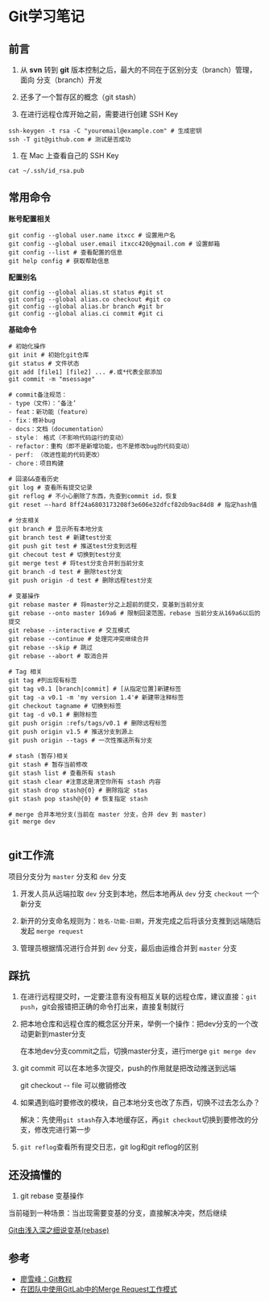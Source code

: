 
# Git学习笔记

## 前言

1. 从 **svn** 转到 **git** 版本控制之后，最大的不同在于区别分支（branch）管理，面向 分支（branch）开发
2. 还多了一个暂存区的概念（git stash）



1. 在进行远程仓库开始之前，需要进行创建 SSH Key

```shell
ssh-keygen -t rsa -C "youremail@example.com" # 生成密钥
ssh -T git@github.com # 测试是否成功
```

1. 在 Mac 上查看自己的 SSH Key

```shell
cat ~/.ssh/id_rsa.pub
```



## 常用命令

**账号配置相关**

```shell
git config --global user.name itxcc # 设置用户名
git config --global user.email itxcc420@gmail.com # 设置邮箱
git config --list # 查看配置的信息
git help config # 获取帮助信息
```

**配置别名**

```
git config --global alias.st status #git st
git config --global alias.co checkout #git co
git config --global alias.br branch #git br
git config --global alias.ci commit #git ci
```

**基础命令**

```shell
# 初始化操作
git init # 初始化git仓库
git status # 文件状态
git add [file1] [file2] ... #.或*代表全部添加
git commit -m "msessage"

# commit备注规范：
- type（文件）：‘备注’
- feat：新功能（feature）
- fix：修补bug
- docs：文档（documentation）
- style： 格式（不影响代码运行的变动）
- refactor：重构（即不是新增功能，也不是修改bug的代码变动）
- perf: （改进性能的代码更改）
- chore：项目构建

# 回滚&&查看历史
git log # 查看所有提交记录
git reflog # 不小心删除了东西，先查到commit id，恢复
git reset –-hard 8ff24a6803173208f3e606e32dfcf82db9ac84d8 # 指定hash值

# 分支相关
git branch # 显示所有本地分支
git branch test # 新建test分支
git push git test # 推送test分支到远程
git checout test # 切换到test分支
git merge test # 将test分支合并到当前分支
git branch -d test # 删除test分支
git push origin -d test # 删除远程test分支

# 变基操作
git rebase master # 将master分之上超前的提交，变基到当前分支
git rebase --onto master 169a6 # 限制回滚范围，rebase 当前分支从169a6以后的提交
git rebase --interactive # 交互模式
git rebase --continue # 处理完冲突继续合并
git rebase --skip # 跳过
git rebase --abort # 取消合并

# Tag 相关
git tag #列出现有标签
git tag v0.1 [branch|commit] # [从指定位置]新建标签
git tag -a v0.1 -m 'my version 1.4'# 新建带注释标签
git checkout tagname # 切换到标签
git tag -d v0.1 # 删除标签
git push origin :refs/tags/v0.1 # 删除远程标签
git push origin v1.5 # 推送分支到源上
git push origin --tags # 一次性推送所有分支

# stash (暂存)相关
git stash # 暂存当前修改
git stash list # 查看所有 stash
git stash clear #注意这是清空你所有 stash 内容
git stash drop stash@{0} # 删除指定 stas
git stash pop stash@{0} # 恢复指定 stash

# merge 合并本地分支(当前在 master 分支，合并 dev 到 master)
git merge dev


```

## git工作流

项目分支分为 `master` 分支和 `dev` 分支

1. 开发人员从远端拉取 `dev` 分支到本地，然后本地再从 `dev` 分支 `checkout` 一个新分支

2. 新开的分支命名规则为：`姓名-功能-日期`，开发完成之后将该分支推到远端随后发起 `merge request`

3. 管理员根据情况进行合并到 `dev` 分支，最后由运维合并到 `master` 分支


## 踩抗

1. 在进行远程提交时，一定要注意有没有相互关联的远程仓库，建议直接：`git push`，git会报错把正确的命令打出来，直接复制就行

2. 把本地仓库和远程仓库的概念区分开来，举例一个操作：把dev分支的一个改动更新到master分支

   在本地dev分支commit之后，切换master分支，进行merge  `git merge dev`

3. git commit 可以在本地多次提交，push的作用就是把改动推送到远端

   git checkout -- file 可以撤销修改

4. 如果遇到临时要修改的模块，自己本地分支也改了东西，切换不过去怎么办？

   解决：先使用`git stash`存入本地缓存区，再`git checkout`切换到要修改的分支，修改完进行第一步

5. `git reflog`查看所有提交日志，git log和git reflog的区别

## 还没搞懂的

1. git rebase 变基操作

当前碰到一种场景：当出现需要变基的分支，直接解决冲突，然后继续

[Git由浅入深之细说变基(rebase)](<https://zhuanlan.zhihu.com/p/26493245>)

## 参考

- [廖雪峰：Git教程](<https://www.liaoxuefeng.com/wiki/896043488029600>)
- [在团队中使用GitLab中的Merge Request工作模式](<http://blog.fwhyy.com/2018/06/Use-the-Merge-Request-working-mode-in-GitLab-in-the-team/>)
